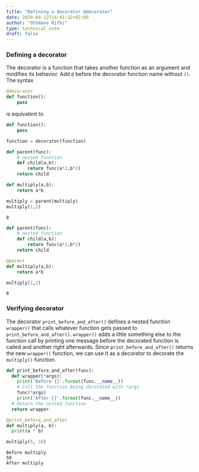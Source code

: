 ```yaml
---
title: "Defining a decorator @decorator"
date: 2020-04-12T14:41:32+02:00
author: "Othmane Rifki"
type: technical_note
draft: false
---
```

### Defining a decorator
The decorator is a function that takes another function as an argument and modifies its behavior. Add `@` before the decorator function name without `()`. 
The syntax 
``` python 
@decorator
def function():
    pass
```
is equivalent to
``` python 
def function():
    pass

function = decorator(function)
```


```python
def parent(func):
    # nested function
    def child(a,b):
        return func(a*2,b*2)
    return child

def multiply(a,b):
    return a*b

multiply = parent(multiply)
multiply(1,2)
```




    8




```python
def parent(func):
    # nested function
    def child(a,b):
        return func(a*2,b*2)
    return child

@parent
def multiply(a,b):
    return a*b

multiply(1,2)
```




    8



### Verifying decorator
The decorator `print_before_and_after()` defines a nested function `wrapper()` that calls whatever function gets passed to `print_before_and_after()`. `wrapper()` adds a little something else to the function call by printing one message before the decorated function is called and another right afterwards. Since `print_before_and_after()` returns the new `wrapper()` function, we can use it as a decorator to decorate the `multiply()` function.


```python
def print_before_and_after(func):
  def wrapper(*args):
    print('Before {}'.format(func.__name__))
    # Call the function being decorated with *args
    func(*args)
    print('After {}'.format(func.__name__))
  # Return the nested function
  return wrapper

@print_before_and_after
def multiply(a, b):
  print(a * b)

multiply(5, 10)
```

    Before multiply
    50
    After multiply



```python

```

